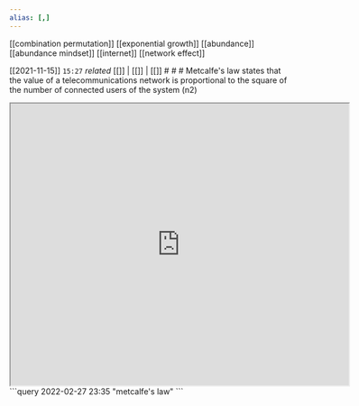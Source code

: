 ```yaml
---
alias: [,]
---
```

[[combination permutation]] [[exponential growth]] [[abundance]] [[abundance mindset]] [[internet]] [[network effect]]

[[2021-11-15]]  `15:27` _related_ [[]] | [[]] | [[]] # # #
Metcalfe's law states that the value of a telecommunications network is proportional to the square of the number of connected users of the system (n2)	
<iframe src="https://www.wikiwand.com/en/Metcalfe%27s_law" width="600" height="500" ></iframe> 
```query 2022-02-27 23:35
"metcalfe's law"
```
